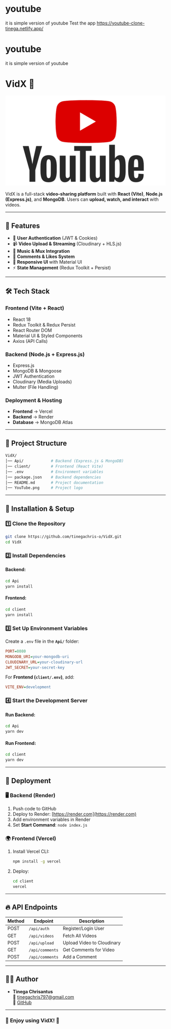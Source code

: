 
# youtube
it is simple version of youtube
Test the app https://youtube-clone-tinega.netlify.app/
# youtube
it is simple version of youtube

# VidX 🎥

![VidX Logo](./YouTube.png)

VidX is a full-stack **video-sharing platform** built with **React (Vite)**, **Node.js (Express.js)**, and **MongoDB**. Users can **upload, watch, and interact** with videos.

---

## 🚀 Features
- 🔐 **User Authentication** (JWT & Cookies)
- 📹 **Video Upload & Streaming** (Cloudinary + HLS.js)
- 🎵 **Music & Mux Integration**
- 💬 **Comments & Likes System**
- 🎨 **Responsive UI** with Material UI
- ⚡ **State Management** (Redux Toolkit + Persist)

---

## 🛠 Tech Stack

### **Frontend (Vite + React)**
- React 18
- Redux Toolkit & Redux Persist
- React Router DOM
- Material UI & Styled Components
- Axios (API Calls)

### **Backend (Node.js + Express.js)**
- Express.js
- MongoDB & Mongoose
- JWT Authentication
- Cloudinary (Media Uploads)
- Multer (File Handling)

### **Deployment & Hosting**
- **Frontend** → Vercel
- **Backend** → Render
- **Database** → MongoDB Atlas

---

## 📂 Project Structure
```bash
VidX/
│── Api/            # Backend (Express.js & MongoDB)
│── client/         # Frontend (React Vite)
│── .env            # Environment variables
│── package.json    # Backend dependencies
│── README.md       # Project documentation
│── YouTube.png     # Project logo
```

---

## 🚀 Installation & Setup

### **1️⃣ Clone the Repository**
```sh
git clone https://github.com/tinegachris-o/VidX.git
cd VidX
```

### **2️⃣ Install Dependencies**
#### **Backend:**
```sh
cd Api
yarn install
```
#### **Frontend:**
```sh
cd client
yarn install
```

### **3️⃣ Set Up Environment Variables**
Create a `.env` file in the **`Api/`** folder:
```ini
PORT=8080
MONGODB_URI=your-mongodb-uri
CLOUDINARY_URL=your-cloudinary-url
JWT_SECRET=your-secret-key
```

For **Frontend (`client/.env`)**, add:
```ini
VITE_ENV=development
```

### **4️⃣ Start the Development Server**
#### **Run Backend:**
```sh
cd Api
yarn dev
```
#### **Run Frontend:**
```sh
cd client
yarn dev
```

---

## 🚀 Deployment

### **🖥 Backend (Render)**
1. Push code to GitHub
2. Deploy to Render: [https://render.com](https://render.com)
3. Add environment variables in Render
4. Set **Start Command**: `node index.js`

### **🌍 Frontend (Vercel)**
1. Install Vercel CLI:
   ```sh
   npm install -g vercel
   ```
2. Deploy:
   ```sh
   cd client
   vercel
   ```

---

## 🔥 API Endpoints

| Method | Endpoint          | Description              |
|--------|------------------|--------------------------|
| POST   | `/api/auth`      | Register/Login User      |
| GET    | `/api/videos`    | Fetch All Videos        |
| POST   | `/api/upload`    | Upload Video to Cloudinary |
| GET    | `/api/comments`  | Get Comments for Video   |
| POST   | `/api/comments`  | Add a Comment           |

---

## 👨‍💻 Author
- **Tinega Chrisantus**  
  📧 [tinegachris797@gmail.com](mailto:tinegachris797@gmail.com)  
  🔗 [GitHub](https://github.com/tinegachris-o)

---

### 🎉 **Enjoy using VidX!** 🚀

